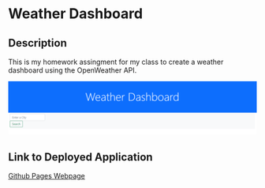 # Weather Dashboard

## Description

This is my homework assingment for my class to create a weather dashboard using the OpenWeather API.

![Weather Dashboard](./assets/weatherdashboard.png)

## Link to Deployed Application

[Github Pages Webpage](https://jagatston.github.io/Weather-Dashboard/)
